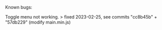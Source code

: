 Known bugs:

Toggle menu not working. > fixed 2023-02-25, see commits "cc8b45b" + "57db229" (modify main.min.js)